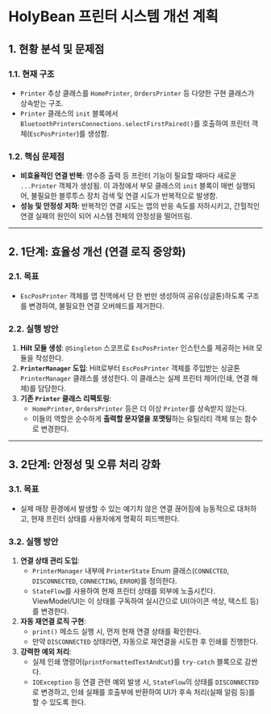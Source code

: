 # HolyBean 프린터 시스템 개선 계획

## 1. 현황 분석 및 문제점

### 1.1. 현재 구조
- `Printer` 추상 클래스를 `HomePrinter`, `OrdersPrinter` 등 다양한 구현 클래스가 상속받는 구조.
- `Printer` 클래스의 `init` 블록에서 `BluetoothPrintersConnections.selectFirstPaired()`를 호출하여 프린터 객체(`EscPosPrinter`)를 생성함.

### 1.2. 핵심 문제점
- **비효율적인 연결 반복**: 영수증 출력 등 프린터 기능이 필요할 때마다 새로운 `...Printer` 객체가 생성됨. 이 과정에서 부모 클래스의 `init` 블록이 매번 실행되어, 불필요한 블루투스 장치 검색 및 연결 시도가 반복적으로 발생함.
- **성능 및 안정성 저하**: 반복적인 연결 시도는 앱의 반응 속도를 저하시키고, 간헐적인 연결 실패의 원인이 되어 시스템 전체의 안정성을 떨어뜨림.

---

## 2. 1단계: 효율성 개선 (연결 로직 중앙화)

### 2.1. 목표
- `EscPosPrinter` 객체를 앱 전역에서 단 한 번만 생성하여 공유(싱글톤)하도록 구조를 변경하여, 불필요한 연결 오버헤드를 제거한다.

### 2.2. 실행 방안
1.  **Hilt 모듈 생성**: `@Singleton` 스코프로 `EscPosPrinter` 인스턴스를 제공하는 Hilt 모듈을 작성한다.
2.  **`PrinterManager` 도입**: Hilt로부터 `EscPosPrinter` 객체를 주입받는 싱글톤 `PrinterManager` 클래스를 생성한다. 이 클래스는 실제 프린터 제어(인쇄, 연결 해제)를 담당한다.
3.  **기존 `Printer` 클래스 리팩토링**:
    - `HomePrinter`, `OrdersPrinter` 등은 더 이상 `Printer`를 상속받지 않는다.
    - 이들의 역할은 순수하게 **출력할 문자열을 포맷팅**하는 유틸리티 객체 또는 함수로 변경한다.

---

## 3. 2단계: 안정성 및 오류 처리 강화

### 3.1. 목표
- 실제 매장 환경에서 발생할 수 있는 예기치 않은 연결 끊어짐에 능동적으로 대처하고, 현재 프린터 상태를 사용자에게 명확히 피드백한다.

### 3.2. 실행 방안
1.  **연결 상태 관리 도입**:
    - `PrinterManager` 내부에 `PrinterState` Enum 클래스(`CONNECTED`, `DISCONNECTED`, `CONNECTING`, `ERROR`)를 정의한다.
    - `StateFlow`를 사용하여 현재 프린터 상태를 외부에 노출시킨다. ViewModel/UI는 이 상태를 구독하여 실시간으로 UI(아이콘 색상, 텍스트 등)를 변경한다.
2.  **자동 재연결 로직 구현**:
    - `print()` 메소드 실행 시, 먼저 현재 연결 상태를 확인한다.
    - 만약 `DISCONNECTED` 상태라면, 자동으로 재연결을 시도한 후 인쇄를 진행한다.
3.  **강력한 예외 처리**:
    - 실제 인쇄 명령어(`printFormattedTextAndCut`)를 `try-catch` 블록으로 감싼다.
    - `IOException` 등 연결 관련 예외 발생 시, `StateFlow`의 상태를 `DISCONNECTED`로 변경하고, 인쇄 실패를 호출부에 반환하여 UI가 후속 처리(실패 알림 등)를 할 수 있도록 한다.
